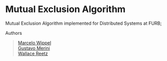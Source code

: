 # Mutual Exclusion Algorithm

Mutual Exclusion Algorithm implemented for Distributed Systems at FURB;

Authors
> [Marcelo Wippel](https://github.com/mawippel) <br>
> [Gustavo Merini](https://github.com/gustavomerini) <br>
> [Wallace Reetz](https://github.com/wallacetm) <br>
